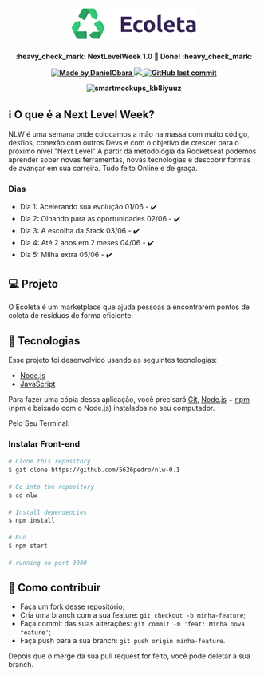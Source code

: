 <h1 align="center">
    <img alt="NextLevelWeek" title="#NextLevelWeek" src="public/assets/logo.svg" width="250px" />
</h1>

<h4 align="center"> 
	:heavy_check_mark: NextLevelWeek 1.0 🚀 Done! :heavy_check_mark:

<p align="center">	
<a href="https://www.linkedin.com/in/jo%C3%A3o-pedro-cordeiro-a2b97319a/">
    <img alt="Made by DanielObara" src="https://img.shields.io/badge/made%20by-JoãoPedroCordeiro-%2304D361">
 </a>
 <a aria-label="Completed" href="https://nextlevelweek.com/aulas/booster/1/edicao/1">
    <img src="https://img.shields.io/badge/NLW-done-brightgreen?logo=data:image/png;base64,iVBORw0KGgoAAAANSUhEUgAAABAAAAAQCAMAAAAoLQ9TAAAALVBMVEVHcExxWsF0XMJzXMJxWcFsUsD///9jRrzY0u6Xh9Gsn9n39fyMecy0qd2bjNJWBT0WAAAABHRSTlMA2Do606wF2QAAAGlJREFUGJVdj1cWwCAIBLEsRU3uf9xobDH8+GZwUYi8i6ucJwrxKE+7D0G9Q4vlYqtmCSjndr4CgCgzlyFgfKfKCVO0LrPKjmiqMxGXkJwNnXskqWG+1oSM+BSwD8f29YLNjvx/OQrn+g99oQSoNmt3PgAAAABJRU5ErkJggg=="></img>
 </a>
 <a href="https://github.com/5626pedro/nlw-0.1/commits/master">
    <img alt="GitHub last commit" src="https://img.shields.io/github/last-commit/5626pedro/nlw-0.1">
 </a>

</p>

![smartmockups_kb8iyuuz](https://user-images.githubusercontent.com/55864118/84210081-320cd080-aa8e-11ea-8e28-35276d10ac48.jpg)

 ## :information_source: O que é a Next Level Week?

NLW é uma semana onde colocamos a mão na massa com muito código, desfios, conexão com outros Devs e com o objetivo de crescer para o próximo nível "Next Level"
A partir da metodológia da Rocketseat podemos aprender sober novas ferramentas, novas tecnologias e descobrir formas de avançar em sua carreira. Tudo feito Online e de graça. 


### Dias
- Dia 1: Acelerando sua evolução 01/06 - :heavy_check_mark:
- Dia 2: Olhando para as oportunidades 02/06 - :heavy_check_mark:
- Dia 3: A escolha da Stack 03/06 - :heavy_check_mark:
- Dia 4: Até 2 anos em 2 meses 04/06 - :heavy_check_mark:
- Dia 5: Milha extra 05/06 - :heavy_check_mark: 

## 💻 Projeto

O Ecoleta é um marketplace que ajuda pessoas a encontrarem pontos de coleta de resíduos de forma eficiente.

## :rocket: Tecnologias

Esse projeto foi desenvolvido usando as seguintes tecnologias:

- [Node.js](https://nodejs.org/en/)
- [JavaScript](https://developer.mozilla.org/en-US/docs/Web/JavaScript)

Para fazer uma cópia dessa aplicação, você precisará [Git](https://git-scm.com), [Node.js](https://nodejs.org/en/) + [npm](https://www.npmjs.com/get-npm) (npm é baixado com o Node.js) instalados no seu computador.

Pelo Seu Terminal: 

### Instalar Front-end

```bash
# Clone this repository
$ git clone https://github.com/5626pedro/nlw-0.1

# Go into the repository
$ cd nlw

# Install dependencies
$ npm install

# Run
$ npm start

# running on port 3000
```

## 🤔 Como contribuir

- Faça um fork desse repositório;
- Cria uma branch com a sua feature: `git checkout -b minha-feature`;
- Faça commit das suas alterações: `git commit -m 'feat: Minha nova feature'`;
- Faça push para a sua branch: `git push origin minha-feature`.

Depois que o merge da sua pull request for feito, você pode deletar a sua branch.

